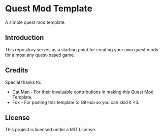 # Quest Mod Template

A simple quest mod template.

## Introduction

This repository serves as a starting point for creating your own quest mods for almost any quest-based game.

## Credits

Special thanks to:

- Cat Man - For their invaluable contributions in making this Quest Mod Template.
- Fox - For posting this template to GitHub so you can skid it <3.

## License

This project is licensed under  a MIT License.

